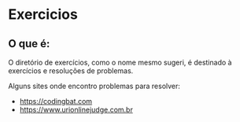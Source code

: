 # Exercicios

<h2>O que é:</h2>

<p>
  O diretório de exercícios, como o nome mesmo sugeri, é destinado à exercícios e resoluções de problemas.
</p>

<p>
  Alguns sites onde encontro problemas para resolver:
</p>
<ul>
  <li><a href="https://codingbat.com/" target="_blank">https://codingbat.com</a></li>
  <li><a href="https://www.urionlinejudge.com.br">https://www.urionlinejudge.com.br</a></li>
</ul>
